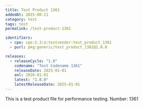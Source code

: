 ```yaml
---
title: Test Product 1361
addedAt: 2025-08-21
category: test
tags: test
permalink: /test-product-1361

identifiers:
  - cpe: cpe:2.3:a:testvendor:test_product_1361
  - purl: pkg:generic/test_product_1361@1.0.0

releases:
  - releaseCycle: "1.0"
    codename: "Test Codename 1361"
    releaseDate: 2025-01-01
    eol: 2026-01-01
    latest: "1.0.0"
    latestReleaseDate: 2025-01-01
---
```


This is a test product file for performance testing. Number: 1361
